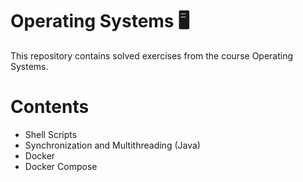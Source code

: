 # Operating Systems 🖥
This repository contains solved exercises from the course Operating Systems.

# Contents
- Shell Scripts
- Synchronization and Multithreading (Java)
- Docker
- Docker Compose

